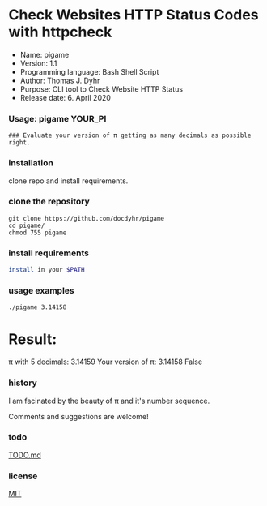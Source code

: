 # Check Websites HTTP Status Codes with httpcheck
* Name: pigame
* Version: 1.1
* Programming language: Bash Shell Script
* Author: Thomas J. Dyhr
* Purpose: CLI tool to Check Website HTTP Status
* Release date: 6. April 2020
### Usage:  pigame YOUR_PI
    ### Evaluate your version of π getting as many decimals as possible right.

### installation
clone repo and install requirements.
### clone the repository
```shell
git clone https://github.com/docdyhr/pigame
cd pigame/
chmod 755 pigame
```
### install requirements
```Bash Shell
install in your $PATH
```


### usage examples
```shell
./pigame 3.14158
```
# Result:
π with 5 decimals:  3.14159
Your version of π:  3.14158
False



### history
I am facinated by the beauty of π and it's number sequence.

Comments and suggestions are welcome!

### todo
[TODO.md](https://github.com/docdyhr/pigame/blob/master/TODO.md)
### license
[MIT](https://github.com/docdyhr/pigame/blob/master/LICENSE)
